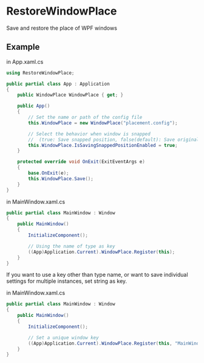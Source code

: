 ﻿# RestoreWindowPlace


Save and restore the place of WPF windows  
  
  
## Example
  
in App.xaml.cs
```cs
using RestoreWindowPlace;

public partial class App : Application
{
    public WindowPlace WindowPlace { get; }

    public App()
    {
        // Set the name or path of the config file
        this.WindowPlace = new WindowPlace("placement.config");

        // Select the behavior when window is snapped
        //  (true: Save snapped position, false(default): Save original position before snapped)
        this.WindowPlace.IsSavingSnappedPositionEnabled = true;
    }

    protected override void OnExit(ExitEventArgs e)
    {
        base.OnExit(e);
        this.WindowPlace.Save();
    }
}
```
  
  
in MainWindow.xaml.cs
```cs
public partial class MainWindow : Window
{
    public MainWindow()
    {
        InitializeComponent();

        // Using the name of type as key
        ((App)Application.Current).WindowPlace.Register(this);
    }
}
```

If you want to use a key other than type name, or want to save individual settings for multiple instances, set string as key.

in MainWindow.xaml.cs
```cs
public partial class MainWindow : Window
{
    public MainWindow()
    {
        InitializeComponent();

        // Set a unique window key
        ((App)Application.Current).WindowPlace.Register(this, "MainWindow");
    }
}
```